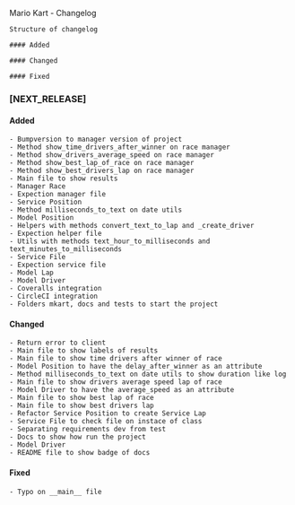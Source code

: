 Mario Kart - Changelog

```
Structure of changelog

#### Added

#### Changed

#### Fixed

```

### [NEXT_RELEASE]

#### Added
    - Bumpversion to manager version of project
    - Method show_time_drivers_after_winner on race manager
    - Method show_drivers_average_speed on race manager
    - Method show_best_lap_of_race on race manager
    - Method show_best_drivers_lap on race manager
    - Main file to show results
    - Manager Race
    - Expection manager file
    - Service Position
    - Method milliseconds_to_text on date utils
    - Model Position
    - Helpers with methods convert_text_to_lap and _create_driver
    - Expection helper file
    - Utils with methods text_hour_to_milliseconds and text_minutes_to_milliseconds
    - Service File
    - Expection service file
    - Model Lap
    - Model Driver
    - Coveralls integration
    - CircleCI integration
    - Folders mkart, docs and tests to start the project

#### Changed
    - Return error to client
    - Main file to show labels of results
    - Main file to show time drivers after winner of race
    - Model Position to have the delay_after_winner as an attribute
    - Method milliseconds_to_text on date utils to show duration like log
    - Main file to show drivers average speed lap of race
    - Model Driver to have the average_speed as an attribute
    - Main file to show best lap of race
    - Main file to show best drivers lap
    - Refactor Service Position to create Service Lap
    - Service File to check file on instace of class
    - Separating requirements dev from test
    - Docs to show how run the project
    - Model Driver
    - README file to show badge of docs

#### Fixed
    - Typo on __main__ file